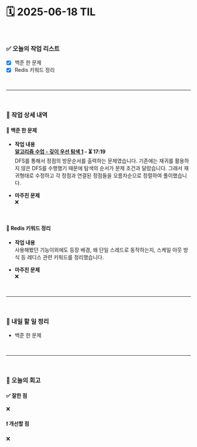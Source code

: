 # 🗓️ 2025-06-18 TIL

<br>

### ✅ 오늘의 작업 리스트  
- [x] 백준 한 문제
- [x] Redis 키워드 정리

<br>

---

<br>

### 📌 작업 상세 내역  

#### 🔹 백준 한 문제
- **작업 내용**<br>
**[알고리즘 수업 - 깊이 우선 탐색 1](https://www.acmicpc.net/problem/24479) - ⏳ 17:19**<br>
DFS를 통해서 정점의 방문순서를 출력하는 문제였습니다. 기존에는 재귀를 활용하지 않은 DFS를 수행했기 때문에 탐색의 순서가 문제 조건과 달랐습니다. 그래서 재귀형태로 수정하고 각 정점과 연결된 정점들을 오름차순으로 정렬하여 풀이했습니다.

- **마주친 문제**<br>
❌

<br>

#### 🔹 Redis 키워드 정리
- **작업 내용**<br>
사용해봤던 기능이외에도 등장 배경, 왜 단일 스레드로 동작하는지, 스케일 아웃 방식 등 레디스 관련 키워드를 정리했습니다. 

- **마주친 문제**<br>
❌

<br>

---

<br>

### 🚀 내일 할 일 정리  
- 백준 한 문제

<br>

---

<br>

### 🧐 오늘의 회고  

#### ✅ 잘한 점
❌

#### ❗ 개선할 점
❌

<br><br><br>